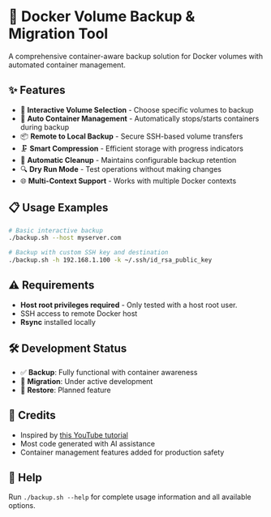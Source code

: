 # 🐳 Docker Volume Backup & Migration Tool

A comprehensive container-aware backup solution for Docker volumes with automated container management.

## ✨ Features

- 🎯 **Interactive Volume Selection** - Choose specific volumes to backup
- 🔄 **Auto Container Management** - Automatically stops/starts containers during backup
- 📦 **Remote to Local Backup** - Secure SSH-based volume transfers
- 🗜️ **Smart Compression** - Efficient storage with progress indicators
- 🧹 **Automatic Cleanup** - Maintains configurable backup retention
- 🔍 **Dry Run Mode** - Test operations without making changes
- 🌐 **Multi-Context Support** - Works with multiple Docker contexts

## 📋 Usage Examples

```bash
# Basic interactive backup
./backup.sh --host myserver.com

# Backup with custom SSH key and destination
./backup.sh -h 192.168.1.100 -k ~/.ssh/id_rsa_public_key
```

## ⚠️ Requirements

- **Host root privileges required** - Only tested with a host root user.
- SSH access to remote Docker host
- **Rsync** installed locally

## 🛠️ Development Status

- ✅ **Backup**: Fully functional with container awareness
- 🚧 **Migration**: Under active development
- 🔄 **Restore**: Planned feature

## 🤖 Credits

- Inspired by [this YouTube tutorial](https://www.youtube.com/watch?v=ZEy8iFbgbPA)
- Most code generated with AI assistance
- Container management features added for production safety

## 📖 Help

Run `./backup.sh --help` for complete usage information and all available options.